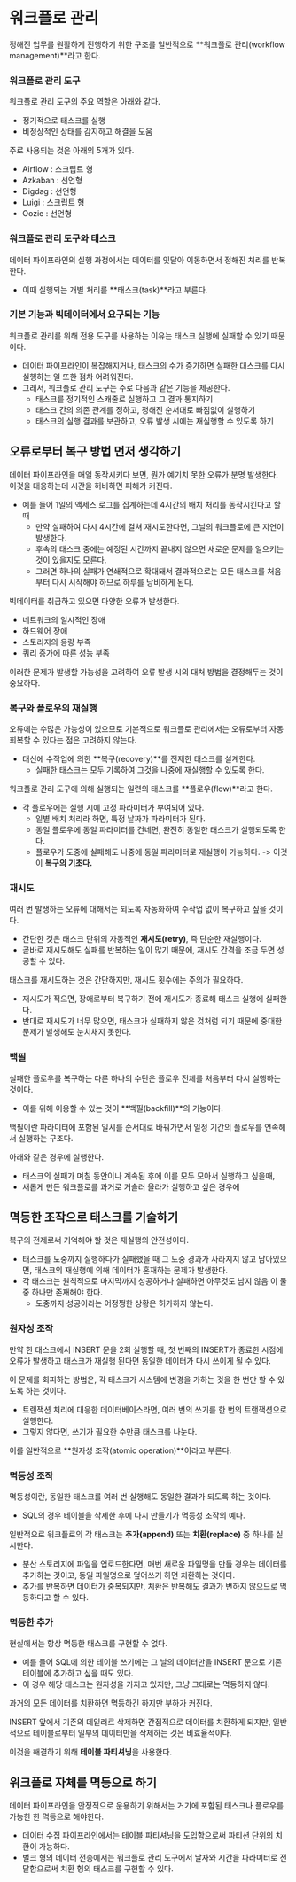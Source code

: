 # 워크플로 관리
정해진 업무를 원활하게 진행하기 위한 구조를 일반적으로 **워크플로 관리(workflow management)**라고 한다.

### 워크플로 관리 도구
워크플로 관리 도구의 주요 역할은 아래와 같다.
- 정기적으로 태스크를 실행
- 비정상적인 상태를 감지하고 해결을 도움

주로 사용되는 것은 아래의 5개가 있다.
- Airflow : 스크립트 형
- Azkaban : 선언형
- Digdag : 선언형
- Luigi : 스크립트 형
- Oozie : 선언형

### 워크플로 관리 도구와 태스크
데이터 파이프라인의 실행 과정에서는 데이터를 잇달아 이동하면서 정해진 처리를 반복한다.
- 이때 실행되는 개별 처리를 **태스크(task)**라고 부른다.  

### 기본 기능과 빅데이터에서 요구되는 기능
워크플로 관리를 위해 전용 도구를 사용하는 이유는 태스크 실행에 실패할 수 있기 때문이다.
- 데이터 파이프라인이 복잡해지거나, 태스크의 수가 증가하면 실패한 대스크를 다시 실행하는 일 또한 점차 어려워진다.
- 그래서, 워크플로 관리 도구는 주로 다음과 같은 기능을 제공한다.
  - 태스크를 정기적인 스캐줄로 실행하고 그 결과 통지하기
  - 태스크 간의 의존 관계를 정하고, 정해진 순서대로 빠짐없이 실행하기
  - 태스크의 실행 결과를 보관하고, 오류 발생 시에는 재실행할 수 있도록 하기

## 오류로부터 복구 방법 먼저 생각하기
데이터 파이프라인을 매일 동작시키다 보면, 뭔가 예기치 못한 오류가 분명 발생한다.  
이것을 대응하는데 시간을 허비하면 피해가 커진다.  
- 예를 들어 1일의 액세스 로그를 집계하는데 4시간의 배치 처리를 동작시킨다고 할 때
  - 만약 실패하여 다시 4시간에 걸쳐 재시도한다면, 그날의 워크플로에 큰 지연이 발생한다.
  - 후속의 태스크 중에는 예정된 시간까지 끝내지 않으면 새로운 문제를 일으키는 것이 있을지도 모른다.
  - 그러면 하나의 실패가 연쇄적으로 확대돼서 결과적으로는 모든 태스크를 처음부터 다시 시작해야 하므로 하루를 낭비하게 된다.  


빅데이터를 취급하고 있으면 다양한 오류가 발생한다.
- 네트워크의 일시적인 장애
- 하드웨어 장애
- 스토리지의 용량 부족
- 쿼리 증가에 따른 성능 부족

이러한 문제가 발생할 가능성을 고려하여 오류 발생 시의 대처 방법을 결정해두는 것이 중요하다.  

### 복구와 플로우의 재실행
오류에는 수많은 가능성이 있으므로 기본적으로 워크플로 관리에서는 오류로부터 자동 회복할 수 있다는 점은 고려하지 않는다.
- 대신에 수작업에 의한 **복구(recovery)**를 전제한 태스크를 설계한다.
  - 실패한 태스크는 모두 기록하여 그것을 나중에 재실행할 수 있도록 한다.  


워크플로 관리 도구에 의해 실행되는 일련의 태스크를 **플로우(flow)**라고 한다.
- 각 플로우에는 실행 시에 고정 파라미터가 부여되어 있다.
  - 일별 배치 처리라 하면, 특정 날짜가 파라미터가 된다.
  - 동일 플로우에 동일 파라미터를 건네면, 완전히 동일한 태스크가 실행되도록 한다.
  - 플로우가 도중에 실패해도 나중에 동일 파라미터로 재실행이 가능하다. -> 이것이 **복구의 기초다.**



### 재시도
여러 번 발생하는 오류에 대해서는 되도록 자동화하여 수작업 없이 복구하고 싶을 것이다.  
- 간단한 것은 태스크 단위의 자동적인 **재시도(retry)**, 즉 단순한 재실행이다.
- 곧바로 재시도해도 실패를 반복하는 일이 많기 때문에, 재시도 간격을 조금 두면 성공할 수 있다.

태스크를 재시도하는 것은 간단하지만, 재시도 횟수에는 주의가 필요하다.
- 재시도가 적으면, 장애로부터 복구하기 전에 재시도가 종료해 태스크 실행에 실패한다.
- 반대로 재시도가 너무 많으면, 태스크가 실패하지 않은 것처럼 되기 때문에 중대한 문제가 발생해도 눈치채지 못한다.

### 백필
실패한 플로우를 복구하는 다른 하나의 수단은 플로우 전체를 처음부터 다시 실행하는 것이다.
- 이를 위해 이용할 수 있는 것이 **백필(backfill)**의 기능이다.  

백필이란 파라미터에 포함된 일시를 순서대로 바꿔가면서 일정 기간의 플로우를 연속해서 실행하는 구조다.  

아래와 같은 경우에 실행한다.
- 태스크의 실패가 며칠 동안이나 계속된 후에 이를 모두 모아서 실행하고 싶을때,
- 새롭게 만든 워크플로를 과거로 거슬러 올라가 실행하고 싶은 경우에

## 멱등한 조작으로 태스크를 기술하기
복구의 전제로써 기억해야 할 것은 재실행의 안전성이다.
- 태스크를 도중까지 실행하다가 실패했을 때 그 도중 경과가 사라지지 않고 남아있으면, 태스크의 재실행에 의해 데이터가 혼재하는 문제가 발생한다.  
- 각 태스크는 원칙적으로 마지막까지 성공하거나 실패하면 아무것도 남지 않음 이 둘 중 하나만 존재해야 한다.
  - 도중까지 성공이라는 어정쩡한 상황은 허가하지 않는다.

### 원자성 조작
만약 한 태스크에서 INSERT 문을 2회 실행할 때, 첫 번째의 INSERT가 종료한 시점에 오류가 발생하고 태스크가 재실행 된다면 동일한 데이터가 다시 쓰이게 될 수 있다.  

이 문제를 회피하는 방법은, 각 태스크가 시스템에 변경을 가하는 것을 한 번만 할 수 있도록 하는 것이다.  
- 트랜잭션 처리에 대응한 데이터베이스라면, 여러 번의 쓰기를 한 번의 트랜잭션으로 실행한다.
- 그렇지 않다면, 쓰기가 필요한 수만큼 태스크를 나눈다.

이를 일반적으로 **원자성 조작(atomic operation)**이라고 부른다.

### 멱등성 조작  
멱등성이란, 동일한 태스크를 여러 번 실행해도 동일한 결과가 되도록 하는 것이다.  
- SQL의 경우 테이블을 삭제한 후에 다시 만들기가 멱등성 조작의 예다.

일반적으로 워크플로의 각 태스크는 **추가(append)** 또는 **치환(replace)** 중 하나를 실시한다.
- 분산 스토리지에 파일을 업로드한다면, 매번 새로운 파일명을 만들 경우는 데이터를 추가하는 것이고, 동일 파일명으로 덮어쓰기 하면 치환하는 것이다.  
- 추가를 반복하면 데이터가 중복되지만, 치환은 반복해도 결과가 변하지 않으므로 멱등하다고 할 수 있다.


### 멱등한 추가
현실에서는 항상 멱등한 태스크를 구현할 수 없다.
- 예를 들어 SQL에 의한 테이블 쓰기에는 그 날의 데이터만을 INSERT 문으로 기존 테이블에 추가하고 싶을 때도 있다.
- 이 경우 해당 태스크는 원자성을 가지고 있지만, 그냥 그대로는 멱등하지 않다.  

과거의 모든 데이터를 치환하면 멱등하긴 하지만 부하가 커진다.  

INSERT 앞에서 기존의 데잍러르 삭제하면 간접적으로 데이터를 치환하게 되지만, 일반적으로 테이블로부터 일부의 데이터만을 삭제하는 것은 비효율적이다.  

이것을 해결하기 위해 **테이블 파티셔닝**을 사용한다.  



## 워크플로 자체를 멱등으로 하기
데이터 파이프라인을 안정적으로 운용하기 위해서는 거기에 포함된 태스크나 플로우를 가능한 한 멱등으로 해야한다.  
- 데이터 수집 파이프라인에서는 테이블 파티셔닝을 도입함으로써 파티션 단위의 치환이 가능하다.
- 벌크 형의 데이터 전송에서는 워크플로 관리 도구에서 날자와 시간을 파라미터로 전달함으로써 치환 형의 태스크를 구현할 수 있다.


